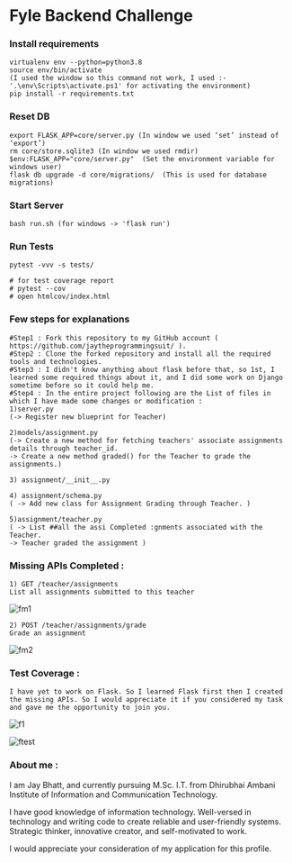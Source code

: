 # Fyle Backend Challenge

### Install requirements

```
virtualenv env --python=python3.8
source env/bin/activate
(I used the window so this command not work, I used :- '.\env\Scripts\activate.ps1' for activating the environment)
pip install -r requirements.txt
```
### Reset DB

```
export FLASK_APP=core/server.py (In window we used ‘set’ instead of ‘export’)
rm core/store.sqlite3 (In window we used rmdir)
$env:FLASK_APP="core/server.py"  (Set the environment variable for windows user)
flask db upgrade -d core/migrations/  (This is used for database migrations)
```
### Start Server

```
bash run.sh (for windows -> 'flask run')
```
### Run Tests

```
pytest -vvv -s tests/

# for test coverage report
# pytest --cov
# open htmlcov/index.html
```


### Few steps for explanations
```
#Step1 : Fork this repository to my GitHub account ( https://github.com/jaytheprogrammingsuit/ ).
#Step2 : Clone the forked repository and install all the required tools and technologies.
#Step3 : I didn't know anything about flask before that, so 1st, I learned some required things about it, and I did some work on Django sometime before so it could help me.
#Step4 : In the entire project following are the List of files in which I have made some changes or modification :
1)server.py
(-> Register new blueprint for Teacher)

2)models/assignment.py	
(-> Create a new method for fetching teachers' associate assignments details through teacher_id.
-> Create a new method graded() for the Teacher to grade the assignments.)

3) assignment/__init__.py

4) assignment/schema.py	
( -> Add new class for Assignment Grading through Teacher. )

5)assignment/teacher.py
( -> List ##all the assi Completed :gnments associated with the Teacher.
-> Teacher graded the assignment )
```


### Missing APIs Completed :
```
1) GET /teacher/assignments
List all assignments submitted to this teacher
```

![fm1](https://user-images.githubusercontent.com/92263485/211387365-5f375f27-bbb1-4653-a546-52e44cf22b7c.JPG)

```
2) POST /teacher/assignments/grade
Grade an assignment
```

![fm2](https://user-images.githubusercontent.com/92263485/211387566-7f8c8349-79d1-4b85-9753-6eda6cb80903.JPG)



### Test Coverage :
```
I have yet to work on Flask. So I learned Flask first then I created the missing APIs. So I would appreciate it if you considered my task and gave me the opportunity to join you.
```

![f1](https://user-images.githubusercontent.com/92263485/211391101-b7020ec9-720a-4b3f-9ebc-4ebad842745c.JPG)

![ftest](https://user-images.githubusercontent.com/92263485/211391181-ea0c88a3-e4b9-434f-985f-5982ac78a33a.JPG)


### About me :

  I am Jay Bhatt, and currently pursuing M.Sc. I.T. from Dhirubhai Ambani Institute of Information and Communication Technology.

  I have good knowledge of information technology. Well-versed in technology and writing code to create reliable and user-friendly systems. Strategic thinker, innovative creator, and self-motivated to work.

  I would appreciate your consideration of my application for this profile.
